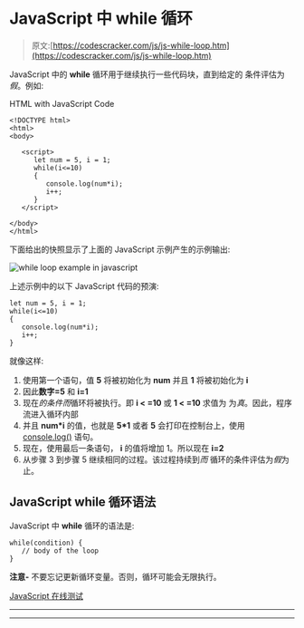 # JavaScript 中 while 循环

> 原文:[https://codescracker.com/js/js-while-loop.htm](https://codescracker.com/js/js-while-loop.htm)

JavaScript 中的 **while** 循环用于继续执行一些代码块，直到给定的 条件评估为*假*。例如:

HTML with JavaScript Code

```
<!DOCTYPE html>
<html>
<body>

   <script>
      let num = 5, i = 1;
      while(i<=10)
      {
         console.log(num*i);
         i++;
      }
   </script>

</body>
</html>
```

下面给出的快照显示了上面的 JavaScript 示例产生的示例输出:

![while loop example in javascript](../Images/75d9a293dfa135ee0423e2ba71f321e3.png)

上述示例中的以下 JavaScript 代码的预演:

```
let num = 5, i = 1;
while(i<=10)
{
   console.log(num*i);
   i++;
}
```

就像这样:

1.  使用第一个语句，值 **5** 将被初始化为 **num** 并且 **1** 将被初始化为 **i**
2.  因此**数字=5** 和 **i=1**
3.  现在*的条件而*循环将被执行。即 **i < =10** 或 **1 < =10** 求值为 为*真*。因此，程序流进入循环内部
4.  并且 **num*i** 的值，也就是 **5*1** 或者 **5** 会打印在控制台上，使用 [console.log()](/js/js-console-log.htm) 语句。
5.  现在，使用最后一条语句， **i** 的值将增加 1。所以现在 **i=2**
6.  从步骤 3 到步骤 5 继续相同的过程。该过程持续到*而* 循环的条件评估为*假*为止。

## JavaScript while 循环语法

JavaScript 中 **while** 循环的语法是:

```
while(condition) {
   // body of the loop
}
```

**注意-** 不要忘记更新循环变量。否则，循环可能会无限执行。

[JavaScript 在线测试](/exam/showtest.php?subid=6)

* * *

* * *